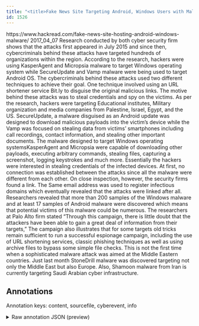 ```yaml
---
title: "<title>Fake News Site Targeting Android, Windows Users with Malware Scam</title>"
id: 1526
---
```


<title>Fake News Site Targeting Android, Windows Users with Malware Scam</title>
<source> https://www.hackread.com/fake-news-site-hosting-android-windows-malware/ </source>
<date> 2017_04_07 </date>
<text>
Research conducted by both cyber security firm shows that the attacks first appeared in July 2015 and since then, cybercriminals behind these attacks have targeted hundreds of organizations within the region.
According to the research, hackers were using KasperAgent and Micropsia malware to target Windows operating system while SecureUpdate and Vamp malware were being used to target Android OS.
The cybercriminals behind these attacks used two different techniques to achieve their goal.
One technique involved using an URL shortener service Bit.ly to disguise the original malicious links.
The motive behind these attacks was to steal credentials and spy on the victims.
As per the research, hackers were targeting Educational institutes, Military organization and media companies from Palestine, Israel, Egypt, and the US.
SecureUpdate, a malware disguised as an Android update was designed to download malicious payloads into the victim’s device while the Vamp was focused on stealing data from victims’ smartphones including call recordings, contact information, and stealing other important documents.
The malware designed to target Windows operating systemsKasperAgent and Micropsia were capable of downloading other payloads, executing arbitrary commands, stealing files, capturing a screenshot, logging keystrokes and much more.
Essentially the hackers were interested in stealing credentials of the infected devices.
At first, no connection was established between the attacks since all the malware were different from each other.
On close inspection, however, the security firms found a link.
The Same email address was used to register infectious domains which eventually revealed that the attacks were linked after all.
Researchers revealed that more than 200 samples of the Windows malware and at least 17 samples of Android malware were discovered which means that potential victims of this malware could be numerous.
The researchers at Palo Alto firm stated “Through this campaign, there is little doubt that the attackers have been able to gain a great deal of information from their targets,”
The campaign also illustrates that for some targets old tricks remain sufficient to run a successful espionage campaign, including the use of URL shortening services, classic phishing techniques as well as using archive files to bypass some simple file checks.
This is not the first time when a sophisticated malware attack was aimed at the Middle Eastern countries.
Just last month StoneDrill malware was discovered targeting not only the Middle East but also Europe.
Also, Shamoon malware from Iran is currently targeting Saudi Arabian cyber infrastructure.
</text>



## Annotations

Annotation keys: content, sourcefile, cyberevent, info

<details>
<summary>Raw annotation JSON (preview)</summary>

```json
{
  "content": "Research conducted by both cyber security firm shows that the attacks first appeared in July 2015 and since then, cybercriminals behind these attacks have targeted hundreds of organizations within the region. According to the research, hackers were using KasperAgent and Micropsia malware to target Windows operating system while SecureUpdate and Vamp malware were being used to target Android OS. The cybercriminals behind these attacks used two different techniques to achieve their goal. One technique involved using an URL shortener service Bit.ly to disguise the original malicious links. The motive behind these attacks was to steal credentials and spy on the victims. As per the research, hackers were targeting Educational institutes, Military organization and media companies from Palestine, Israel, Egypt, and the US. SecureUpdate, a malware disguised as an Android update was designed to download malicious payloads into the victim\u2019s device while the Vamp was focused on stealing data from victims\u2019 smartphones including call recordings, contact information, and stealing other important documents. The malware designed to target Windows operating systemsKasperAgent and Micropsia were capable of downloading other payloads, executing arbitrary commands, stealing files, capturing a screenshot, logging keystrokes and much more. Essentially the hackers were interested in stealing credentials of the infected devices. At first, no connection was established between the attacks since all the malware were different from each other. On close inspection, however, the security firms found a link. The Same email address was used to register infectious domains which eventually revealed that the attacks were linked after all. Researchers revealed that more than 200 samples of the Windows malware and at least 17 samples of Android malware were discovered which means that potential victims of this malware could be numerous. The researchers at Palo Alto firm stated \u201cThrough this campaign, there is little doubt that the attackers have been able to gain a great deal of information from their targets,\u201d The campaign also illustrates that for some targets old tricks remain sufficient to run a successful espionage campaign, including the use of URL shortening services, classic phishing techniques as well as using archive files to bypass some simple file checks. This is not the first time when a sophisticated malware attack was aimed at the Middle Eastern countries. Just last month StoneDrill malware was discovered targeting not only the Middle East but also Europe. Also, Shamoon malware from Iran is currently targeting Saudi Arabian cyber infrastructure",
  "sourcefile": "1526.txt",
  "cyberevent": {
    "hopper": [
      {
        "index": 0,
        "relation": "Same",
        "events": [
          {
            "index": "E2",
            "type": "Attack",
            "realis": "Generic",
            "nugget": {
              "startOffset": 982,
              "index": "T6",
              "endOffset": 990,
              "text": "stealing"
            },
            "argument": [
              {
                "index": "T10",
                "text": "contact information",
                "endOffset": 1068,
                "role": {
                  "type": "Compromised-Data"
                },
                "startOffset": 1049,
                "type": "Data"
              },
              {
                "index": "T9",
                "text": "call recordings",
                "endOffset": 1047,
                "role": {
                  "type": "Compromised-Data"
                },
                "startOffset": 1032,
                "type": "Data"
              },
              {
                "index": "T8",
                "text": "smartphones",
                "endOffset": 1021,
                "role": {
                  "type": "Victim"
                },
                "startOffset": 1010,
              
```
</details>
